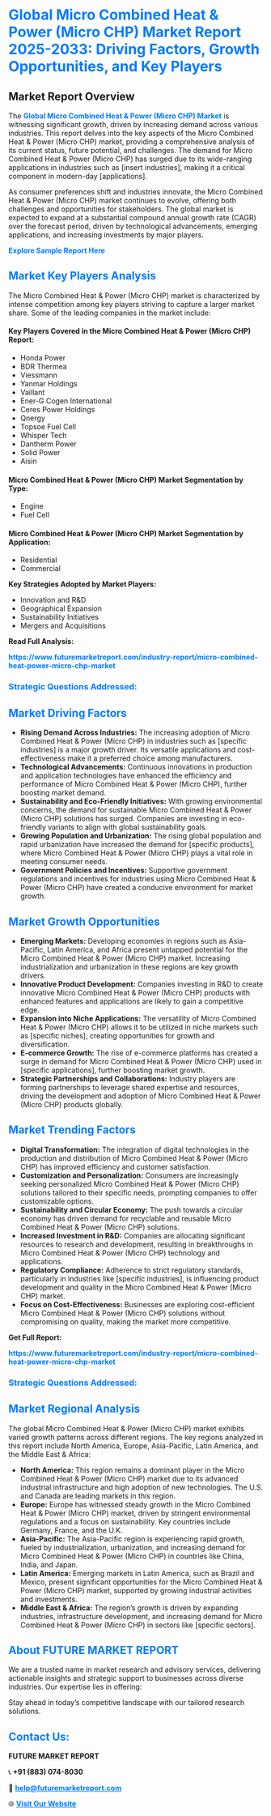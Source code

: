 <h1 style="color: #007BFF;">Global Micro Combined Heat & Power (Micro CHP) Market Report 2025-2033: Driving Factors, Growth Opportunities, and Key Players</h1>

<section id="overview">
<h2>Market Report Overview</h2>
<p>The <a href="https://www.futuremarketreport.com/industry-report/micro-combined-heat-power-micro-chp-market" style="color: #007BFF; text-decoration: none;"><strong>Global Micro Combined Heat & Power (Micro CHP) Market</strong></a> is witnessing significant growth, driven by increasing demand across various industries. This report delves into the key aspects of the Micro Combined Heat & Power (Micro CHP) market, providing a comprehensive analysis of its current status, future potential, and challenges. The demand for Micro Combined Heat & Power (Micro CHP) has surged due to its wide-ranging applications in industries such as [insert industries], making it a critical component in modern-day [applications].</p>
<p>As consumer preferences shift and industries innovate, the Micro Combined Heat & Power (Micro CHP) market continues to evolve, offering both challenges and opportunities for stakeholders. The global market is expected to expand at a substantial compound annual growth rate (CAGR) over the forecast period, driven by technological advancements, emerging applications, and increasing investments by major players.</p>
</section>

<section id="overview">
<p><a href="https://www.futuremarketreport.com/request-sample/reportId=104556" style="color: #007BFF; text-decoration: none;"><strong>Explore Sample Report Here</strong></a></p>
</section>

<section id="key-players">
<h2 style="color: #007BFF;">Market Key Players Analysis</h2>
<p>The Micro Combined Heat & Power (Micro CHP) market is characterized by intense competition among key players striving to capture a larger market share. Some of the leading companies in the market include:</p>
<h4>Key Players Covered in the Micro Combined Heat & Power (Micro CHP) Report:</h4>
<ul><li>Honda Power</li><li>BDR Thermea</li><li>Viessmann</li><li>Yanmar Holdings</li><li>Vaillant</li><li>Ener-G Cogen International</li><li>Ceres Power Holdings</li><li>Qnergy</li><li>Topsoe Fuel Cell</li><li>Whisper Tech</li><li>Dantherm Power</li><li>Solid Power</li><li>Aisin</li></ul>
<h4>Micro Combined Heat & Power (Micro CHP) Market Segmentation by Type:</h4>
<ul><li>Engine</li><li>Fuel Cell</li></ul>

<h4>Micro Combined Heat & Power (Micro CHP) Market Segmentation by Application:</h4>
<ul><li>Residential</li><li>Commercial</li></ul>
<p><strong>Key Strategies Adopted by Market Players:</strong></p>
<ul>
<li>Innovation and R&D</li>
<li>Geographical Expansion</li>
<li>Sustainability Initiatives</li>
<li>Mergers and Acquisitions</li>
</ul>
</section>

<section>
<p><strong>Read Full Analysis: </strong></p><a href="https://www.futuremarketreport.com/industry-report/micro-combined-heat-power-micro-chp-market" style="color: #007BFF; text-decoration: none;"><strong>https://www.futuremarketreport.com/industry-report/micro-combined-heat-power-micro-chp-market</strong></a>
<h3 style="color: #007BFF;">Strategic Questions Addressed:</h3>
</section>

<section id="driving-factors">
<h2 style="color: #007BFF;">Market Driving Factors</h2>
<ul>
<li><strong>Rising Demand Across Industries:</strong> The increasing adoption of Micro Combined Heat & Power (Micro CHP) in industries such as [specific industries] is a major growth driver. Its versatile applications and cost-effectiveness make it a preferred choice among manufacturers.</li>
<li><strong>Technological Advancements:</strong> Continuous innovations in production and application technologies have enhanced the efficiency and performance of Micro Combined Heat & Power (Micro CHP), further boosting market demand.</li>
<li><strong>Sustainability and Eco-Friendly Initiatives:</strong> With growing environmental concerns, the demand for sustainable Micro Combined Heat & Power (Micro CHP) solutions has surged. Companies are investing in eco-friendly variants to align with global sustainability goals.</li>
<li><strong>Growing Population and Urbanization:</strong> The rising global population and rapid urbanization have increased the demand for [specific products], where Micro Combined Heat & Power (Micro CHP) plays a vital role in meeting consumer needs.</li>
<li><strong>Government Policies and Incentives:</strong> Supportive government regulations and incentives for industries using Micro Combined Heat & Power (Micro CHP) have created a conducive environment for market growth.</li>
</ul>
</section>

<section id="growth-opportunities">
<h2 style="color: #007BFF;">Market Growth Opportunities</h2>
<ul>
<li><strong>Emerging Markets:</strong> Developing economies in regions such as Asia-Pacific, Latin America, and Africa present untapped potential for the Micro Combined Heat & Power (Micro CHP) market. Increasing industrialization and urbanization in these regions are key growth drivers.</li>
<li><strong>Innovative Product Development:</strong> Companies investing in R&D to create innovative Micro Combined Heat & Power (Micro CHP) products with enhanced features and applications are likely to gain a competitive edge.</li>
<li><strong>Expansion into Niche Applications:</strong> The versatility of Micro Combined Heat & Power (Micro CHP) allows it to be utilized in niche markets such as [specific niches], creating opportunities for growth and diversification.</li>
<li><strong>E-commerce Growth:</strong> The rise of e-commerce platforms has created a surge in demand for Micro Combined Heat & Power (Micro CHP) used in [specific applications], further boosting market growth.</li>
<li><strong>Strategic Partnerships and Collaborations:</strong> Industry players are forming partnerships to leverage shared expertise and resources, driving the development and adoption of Micro Combined Heat & Power (Micro CHP) products globally.</li>
</ul>
</section>

<section id="trending-factors">
<h2 style="color: #007BFF;">Market Trending Factors</h2>
<ul>
<li><strong>Digital Transformation:</strong> The integration of digital technologies in the production and distribution of Micro Combined Heat & Power (Micro CHP) has improved efficiency and customer satisfaction.</li>
<li><strong>Customization and Personalization:</strong> Consumers are increasingly seeking personalized Micro Combined Heat & Power (Micro CHP) solutions tailored to their specific needs, prompting companies to offer customizable options.</li>
<li><strong>Sustainability and Circular Economy:</strong> The push towards a circular economy has driven demand for recyclable and reusable Micro Combined Heat & Power (Micro CHP) solutions.</li>
<li><strong>Increased Investment in R&D:</strong> Companies are allocating significant resources to research and development, resulting in breakthroughs in Micro Combined Heat & Power (Micro CHP) technology and applications.</li>
<li><strong>Regulatory Compliance:</strong> Adherence to strict regulatory standards, particularly in industries like [specific industries], is influencing product development and quality in the Micro Combined Heat & Power (Micro CHP) market.</li>
<li><strong>Focus on Cost-Effectiveness:</strong> Businesses are exploring cost-efficient Micro Combined Heat & Power (Micro CHP) solutions without compromising on quality, making the market more competitive.</li>
</ul>
</section>

<section>
<p><strong>Get Full Report: </strong></p><a href="https://www.futuremarketreport.com/industry-report/micro-combined-heat-power-micro-chp-market" style="color: #007BFF; text-decoration: none;"><strong>https://www.futuremarketreport.com/industry-report/micro-combined-heat-power-micro-chp-market</strong></a>
<h3 style="color: #007BFF;">Strategic Questions Addressed:</h3>
</section>


<section id="regional-analysis">
<h2 style="color: #007BFF;">Market Regional Analysis</h2>
<p>The global Micro Combined Heat & Power (Micro CHP) market exhibits varied growth patterns across different regions. The key regions analyzed in this report include North America, Europe, Asia-Pacific, Latin America, and the Middle East & Africa:</p>
<ul>
<li><strong>North America:</strong> This region remains a dominant player in the Micro Combined Heat & Power (Micro CHP) market due to its advanced industrial infrastructure and high adoption of new technologies. The U.S. and Canada are leading markets in this region.</li>
<li><strong>Europe:</strong> Europe has witnessed steady growth in the Micro Combined Heat & Power (Micro CHP) market, driven by stringent environmental regulations and a focus on sustainability. Key countries include Germany, France, and the U.K.</li>
<li><strong>Asia-Pacific:</strong> The Asia-Pacific region is experiencing rapid growth, fueled by industrialization, urbanization, and increasing demand for Micro Combined Heat & Power (Micro CHP) in countries like China, India, and Japan.</li>
<li><strong>Latin America:</strong> Emerging markets in Latin America, such as Brazil and Mexico, present significant opportunities for the Micro Combined Heat & Power (Micro CHP) market, supported by growing industrial activities and investments.</li>
<li><strong>Middle East & Africa:</strong> The region’s growth is driven by expanding industries, infrastructure development, and increasing demand for Micro Combined Heat & Power (Micro CHP) in sectors like [specific sectors].</li>
</ul>
</section>

<footer>
<h2 style="color: #007BFF;">About FUTURE MARKET REPORT</h2>
<p>We are a trusted name in market research and advisory services, delivering actionable insights and strategic support to businesses across diverse industries. Our expertise lies in offering:</p>

<p>Stay ahead in today’s competitive landscape with our tailored research solutions.</p>

<h2 style="color: #007BFF;">Contact Us:</h2>
<p><strong>FUTURE MARKET REPORT</strong></p>
<p>📞 <strong>+91 (883) 074-8030</strong></p>
<p>📧 <strong><a href="mailto:help@futuremarketreport.com" style="color: #007BFF;">help@futuremarketreport.com</a></strong></p>
<p>🌐 <strong><a href="https://www.futuremarketreport.com/" style="color: #007BFF;">Visit Our Website</a></strong></p>
</footer>